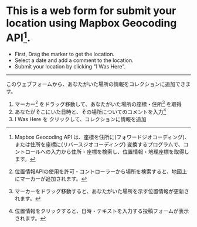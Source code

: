 # This is a web form for submit your location using Mapbox Geocoding API[^1].

- First, Drag the marker to get the location.
- Select a date and add a comment to the location.
- Submit your location by clicking "I Was Here".

---

[^1]:Mapbox Geocoding API は、座標を住所に(フォワードジオコーディング)、または住所を座標に(リバースジオコーディング) 変換するプログラムで、コントロールへの入力から住所・座標を検索し、位置情報・地理座標を取得します。

このウェブフォームから、あなたがいた場所の情報をコレクションに追加できます。
1. マーカー[^2] をドラッグ移動して、あなたがいた場所の座標・住所[^3] を取得
2. あなたがそこにいた日時と、その場所についてのコメントを入力[^4]
3. I Was Here を クリックして、コレクションに情報を追加

[^2]:位置情報APIの使用を許可・コントローラーから場所を検索すると、地図上にマーカーが追加されます。
[^3]:マーカーをドラッグ移動すると、あなたがいた場所を示す位置情報が更新されます。
[^4]:位置情報をクリックすると、日時・テキストを入力する投稿フォームが表示されます。
